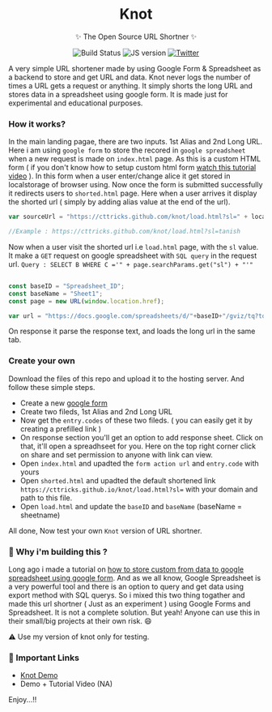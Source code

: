 <h1 align="center" style="border: none !important">Knot<br></h1>
<p align="center">✨ The Open Source URL Shortner ✨</p>

<div align="center">
 
![Build Status](https://badgen.net/apm/license/linter)
![JS version](https://badgen.net/dub/stars/silly)
[![Twitter](https://img.shields.io/twitter/url.svg?url=https%3A%2F%2Ftwitter.com%2Fct_tricks&style=social&label=Follow%20%40ct_tricks)](https://twitter.com/ct_tricks)

</div>
A very simple URL shortener made by using Google Form & Spreadsheet as a backend to store and get URL and data. Knot never logs the number of times a URL gets a request or anything. It simply shorts the long URL and stores data in a spreadsheet using google form. It is made just for experimental and educational purposes.

### How it works?
In the main landing pagae, there are two inputs. 1st Alias and 2nd Long URL. Here i am using `google form` to store the recored in `google spreadsheet` when a new request is made on `index.html` page. As this is a custom HTML form ( if you don't know how to setup custom html form <a href="https://youtu.be/WevO_PDB7E0" target="_blank">watch this tutorial video</a> ). In this form when a user enter/change alice it get stored in localstorage of browser using.  Now once the form is submitted successfully it redirects users to `shorted.html` page. Here when a user arrives it display the shorted url ( simply by adding alias value at the end of the url). 

```javascript
var sourceUrl = "https://cttricks.github.com/knot/load.html?sl=" + localStorage.getItem("alias");

//Example : https://cttricks.github.com/knot/load.html?sl=tanish
```

Now when a user visit the shorted url i.e `load.html` page, with the `sl` value. It make a `GET` request on google spreadsheet with `SQL query` in the request url.
`Query : SELECT B WHERE C ='" + page.searchParams.get("sl") + "'"`
```javascript

const baseID = "Spreadsheet_ID";
const baseName = "Sheet1";
const page = new URL(window.location.href);

var url = "https://docs.google.com/spreadsheets/d/"+baseID+"/gviz/tq?tqx=out:json&sheet="+baseName+"&tq=" + encodeURIComponent("SELECT B WHERE C ='" + page.searchParams.get("sl") + "'");

```
On response it parse the response text, and loads the long url in the same tab. 

### Create your own
Download the files of this repo and upload it to the hosting server. And follow these simple steps.
- Create a new <a href="http://forms.google.com/" target="_blank">google form</a>
- Create two fileds, 1st Alias and 2nd Long URL
- Now get the `entry.codes` of these two fileds. ( you can easily get it by creating a prefilled link )
- On response section you'll get an option to add response sheet. Click on that, it'll open a spreadhseet for you. Here on the top right corner click on share and set permission to anyone with link can view.
- Open `index.html` and upadted the `form action url` and `entry.code` with yours
- Open `shorted.html` and upadted the default shortened link `https://cttricks.github.io/knot/load.html?sl=` with your domain and path to this file.
- Open `load.html` and update the `baseID` and `baseName` (baseName = sheetname)

All done, Now test your own `Knot` version of URL shortner.

### 🎯 Why i'm building this ?
Long ago i made a tutorial on <a href="https://youtu.be/WevO_PDB7E0" target="_blank">how to store custom from data to google spreadsheet using google form</a>. And as we all know, Google Spreadsheet is a very powerful tool and there is an option to query and get data using export method with SQL querys. So i mixed this two thing togather and made this url shortner ( Just as an experiment ) using Google Forms and Spreadsheet. It is not a complete solution. But yeah! Anyone can use this in their small/big projects at their own risk. 😄

⚠️ Use my version of knot only for testing.


### 📌 Important Links
- <a href="https://cttricks.github.io/knot/shorted.html" target="_blank">Knot Demo</a>
- Demo + Tutorial Video (NA)

Enjoy...!!


